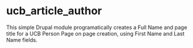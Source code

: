 # ucb_article_author
This simple Drupal module programatically creates a Full Name and page title for a UCB Person Page on page creation, using First Name and Last Name fields.
